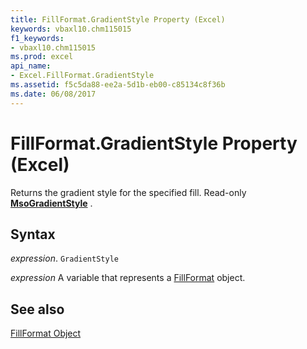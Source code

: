```yaml
---
title: FillFormat.GradientStyle Property (Excel)
keywords: vbaxl10.chm115015
f1_keywords:
- vbaxl10.chm115015
ms.prod: excel
api_name:
- Excel.FillFormat.GradientStyle
ms.assetid: f5c5da88-ee2a-5d1b-eb00-c85134c8f36b
ms.date: 06/08/2017
---
```



# FillFormat.GradientStyle Property (Excel)

Returns the gradient style for the specified fill. Read-only  **[MsoGradientStyle](./Office.MsoGradientStyle.md)** .


## Syntax

 _expression_. `GradientStyle`

 _expression_ A variable that represents a [FillFormat](./Excel.FillFormat.md) object.


## See also


[FillFormat Object](Excel.FillFormat.md)

